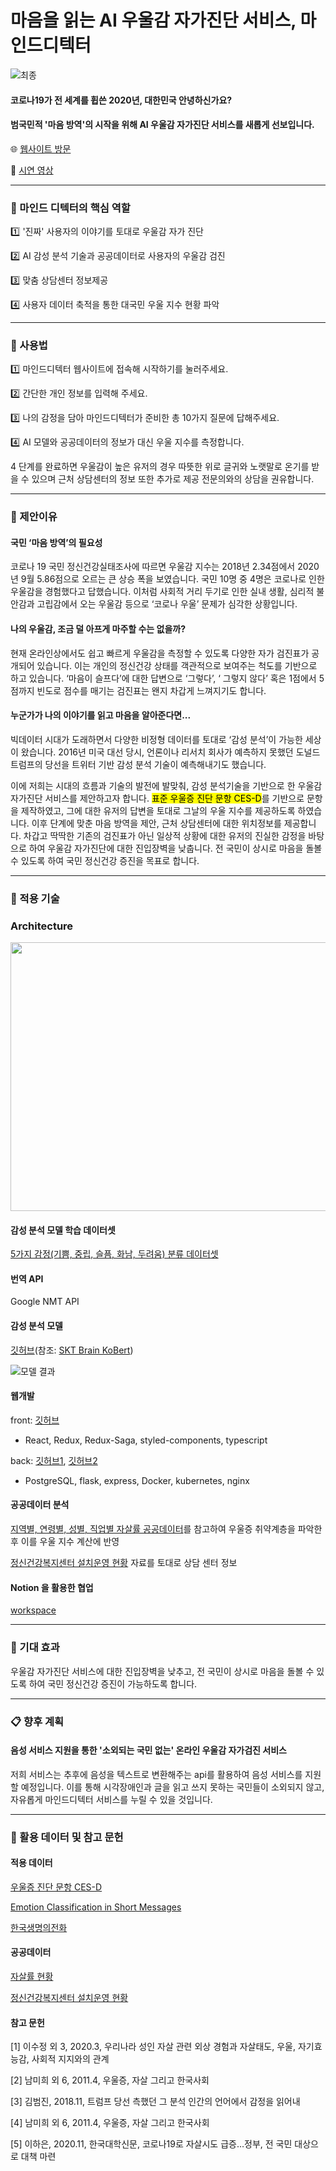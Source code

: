 # 마음을 읽는 AI 우울감 자가진단 서비스, 마인드디텍터
![최종](https://user-images.githubusercontent.com/76239801/102711571-14060f80-42fe-11eb-9088-54fa0f3e5fb6.jpg)
  
#### 코로나19가 전 세계를 휩쓴 2020년, 대한민국 안녕하신가요? 
#### 범국민적 '마음 방역'의 시작을 위해 AI 우울감 자가진단 서비스를 새롭게 선보입니다.

:globe_with_meridians: [웹사이트 방문](http://minddetector.me/)

:movie_camera: [시연 영상](https://www.youtube.com/watch?v=tsU0ktw2vV4&feature=youtu.be)
- - -
### :pushpin: 마인드 디텍터의 핵심 역할

:one: '진짜' 사용자의 이야기를 토대로 우울감 자가 진단

:two: AI 감성 분석 기술과 공공데이터로 사용자의 우울감 검진

:three: 맞춤 상담센터 정보제공

:four: 사용자 데이터 축적을 통한 대국민 우울 지수 현황 파악
- - -
### :book: 사용법

:one: 마인드디텍터 웹사이트에 접속해 시작하기를 눌러주세요.

:two: 간단한 개인 정보를 입력해 주세요.

:three: 나의 감정을 담아 마인드디텍터가 준비한 총 10가지 질문에 답해주세요.

:four: AI 모델와 공공데이터의 정보가 대신 우울 지수를 측정합니다.

4 단계를 완료하면 우울감이 높은 유저의 경우 따뜻한 위로 글귀와 노랫말로 온기를 받을 수 있으며 근처 상담센터의 정보 또한 추가로 제공 전문의와의 상담을 권유합니다.

- - -
### :eyes: 제안이유
#### 국민 ‘마음 방역’의 필요성

코로나 19 국민 정신건강실태조사에 따르면 우울감 지수는 2018년 2.34점에서 2020년 9월 5.86점으로 오르는 큰 상승 폭을 보였습니다. 국민 10명 중 4명은 코로나로 인한 우울감을 경험했다고 답했습니다. 이처럼 사회적 거리 두기로 인한 실내 생활, 심리적 불안감과 고립감에서 오는 우울감 등으로 ‘코로나 우울’ 문제가 심각한 상황입니다. 

#### 나의 우울감, 조금 덜 아프게 마주할 수는 없을까?

현재 온라인상에서도 쉽고 빠르게 우울감을 측정할 수 있도록 다양한 자가 검진표가 공개되어 있습니다. 이는 개인의 정신건강 상태를 객관적으로 보여주는 척도를 기반으로 하고 있습니다. ‘마음이 슬프다’에 대한 답변으로 ‘그렇다’, ‘ 그렇지 않다’ 혹은 1점에서 5점까지 빈도로 점수를 매기는 검진표는 왠지 차갑게 느껴지기도 합니다.

#### 누군가가 나의 이야기를 읽고 마음을 알아준다면...

빅데이터 시대가 도래하면서 다양한 비정형 데이터를 토대로 ‘감성 분석’이 가능한 세상이 왔습니다. 2016년 미국 대선 당시, 언론이나 리서치 회사가 예측하지 못했던 도널드 트럼프의 당선을 트위터 기반 감성 분석 기술이 예측해내기도 했습니다.

이에 저희는 시대의 흐름과 기술의 발전에 발맞춰, 감성 분석기술을 기반으로 한 우울감 자가진단 서비스를 제안하고자 합니다. <mark>표준 우울증 진단 문항 CES-D</mark>를 기반으로 문항을 제작하였고, 그에 대한 유저의 답변을 토대로 그날의 우울 지수를 제공하도록 하였습니다. 이후 단계에 맞춘 마음 방역을 제안, 근처 상담센터에 대한 위치정보를 제공합니다. 차갑고 딱딱한 기존의 검진표가 아닌 일상적 상황에 대한 유저의 진실한 감정을 바탕으로 하여 우울감 자가진단에 대한 진입장벽을 낮춥니다. 전 국민이 상시로 마음을 돌볼 수 있도록 하여 국민 정신건강 증진을 목표로 합니다.
- - -
### :musical_note: 적용 기술

### Architecture

<img src ="https://user-images.githubusercontent.com/46865281/102685064-15add580-4221-11eb-8562-5f59a23eb6a2.png" width="700px" height="430px">

#### 감성 분석 모델 학습 데이터셋

[5가지 감정(기쁨, 중립, 슬픔, 화남, 두려움) 분류 데이터셋](https://github.com/lukasgarbas/nlp-text-emotion)

#### 번역 API
Google NMT API

#### 감성 분석 모델

[깃허브](https://github.com/wansook0316/emotion_analysis)(참조: [SKT Brain KoBert](https://github.com/SKTBrain/KoBERT))

![모델 결과](https://user-images.githubusercontent.com/44315967/102754370-3b1d1980-43b0-11eb-9a2c-23478b660b0e.png)

#### 웹개발

front: [깃허브](https://github.com/seung-00/mind-detector-front)

 * React, Redux, Redux-Saga, styled-components, typescript

back: [깃허브1](https://github.com/penguin234/mind-detector-utils), [깃허브2](https://github.com/penguin234/mind-detector-operation)

* PostgreSQL, flask, express, Docker, kubernetes, nginx

#### 공공데이터 분석

[지역별, 연령별, 성별, 직업별 자살률 공공데이터](http://kostat.go.kr/portal/korea/index.action)를 참고하여 우울증 취약계층을 파악한 후 이를 우울 지수 계산에 반영

[정신건강복지센터 설치운영 현황](http://www.mohw.go.kr/upload/viewer/skin/doc.html?fn=1560908774347_20190619104614.hwp&rs=/upload/viewer/result/202012/) 자료를 토대로 상담 센터 정보 

#### Notion 을 활용한 협업

[workspace](https://www.notion.so/00data/)

- - -
### :high_brightness: 기대 효과
우울감 자가진단 서비스에 대한 진입장벽을 낮추고, 전 국민이 상시로 마음을 돌볼 수 있도록 하여 국민 정신건강 증진이 가능하도록 합니다.
- - -
### :clipboard: 향후 계획
#### 음성 서비스 지원을 통한 '소외되는 국민 없는' 온라인 우울감 자가검진 서비스

저희 서비스는 추후에 음성을 텍스트로 변환해주는 api를 활용하여 음성 서비스를 지원할 예정입니다. 이를 통해 시각장애인과 글을 읽고 쓰지 못하는 국민들이 소외되지 않고, 자유롭게 마인드디텍터 서비스를 누릴 수 있을 것입니다.
- - -
### :paperclip: 활용 데이터 및 참고 문헌
#### 적용 데이터
[우울증 진단 문항 CES-D](https://www.midss.org/content/center-epidemiologic-studies-depression-scale-ces-d)

[Emotion Classification in Short Messages](https://github.com/lukasgarbas/nlp-text-emotion)

[한국생명의전화](https://lifeline.or.kr/business/board.php?page=1&gubun=public&keyfield=&keyword=&keyCate=)

#### 공공데이터
[자살률 현황](http://kostat.go.kr/portal/korea/index.action)

[정신건강복지센터 설치운영 현황](http://www.mohw.go.kr/upload/viewer/skin/doc.html?fn=1560908774347_20190619104614.hwp&rs=/upload/viewer/result/202012/)


#### 참고 문헌
[1] 이수정 외 3, 2020.3, 우리나라 성인 자살 관련 외상 경험과 자살태도, 우울, 자기효능감, 사회적 지지와의 관계

[2] 남미희 외 6, 2011.4, 우울증, 자살 그리고 한국사회

[3] 김범진, 2018.11, 트럼프 당선 측했던 그 분석 인간의 언어에서 감정을 읽어내

[4] 남미희 외 6, 2011.4, 우울증, 자살 그리고 한국사회

[5] 이하은, 2020.11, 한국대학신문, 코로나19로 자살시도 급증…정부, 전 국민 대상으로 대책 마련
